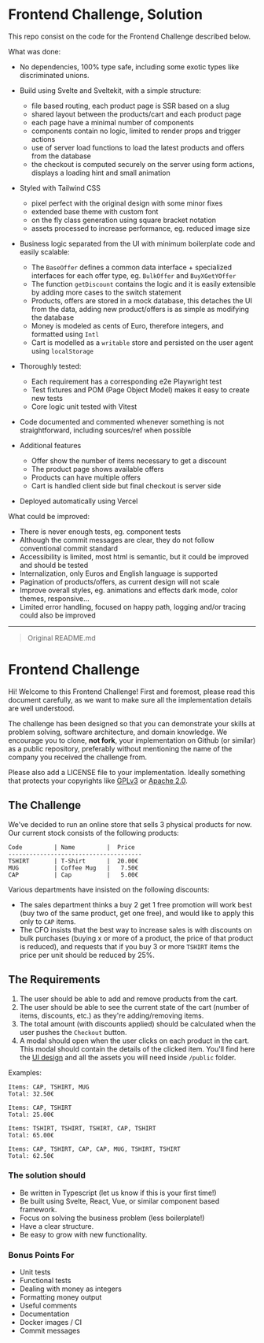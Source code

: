 # Frontend Challenge, Solution

This repo consist on the code for the Frontend Challenge described below.

What was done:

- No dependencies, 100% type safe, including some exotic types like discriminated unions.

- Build using Svelte and Sveltekit, with a simple structure:
  - file based routing, each product page is SSR based on a slug
  - shared layout between the products/cart and each product page
  - each page have a minimal number of components
  - components contain no logic, limited to render props and trigger actions
  - use of server load functions to load the latest products and offers from the database
  - the checkout is computed securely on the server using form actions, displays a loading hint and small animation

- Styled with Tailwind CSS
  - pixel perfect with the original design with some minor fixes
  - extended base theme with custom font
  - on the fly class generation using square bracket notation
  - assets processed to increase performance, eg. reduced image size

- Business logic separated from the UI with minimum boilerplate code and easily scalable:
  - The `BaseOffer` defines a common data interface + specialized interfaces for each offer type, eg. `BulkOffer` and `BuyXGetYOffer`
  - The function `getDiscount` contains the logic and it is easily extensible by adding more cases to the switch statement
  - Products, offers are stored in a mock database, this detaches the UI from the data, adding new product/offers is as simple as modifying the database
  - Money is modeled as cents of Euro, therefore integers, and formatted using `Intl`
  - Cart is modelled as a `writable` store and persisted on the user agent using `localStorage`

- Thoroughly tested:
  - Each requirement has a corresponding e2e Playwright test
  - Test fixtures and POM (Page Object Model) makes it easy to create new tests
  - Core logic unit tested with Vitest

- Code documented and commented whenever something is not straightforward, including sources/ref when possible

- Additional features
  - Offer show the number of items necessary to get a discount
  - The product page shows available offers
  - Products can have multiple offers
  - Cart is handled client side but final checkout is server side

- Deployed automatically using Vercel

What could be improved:

- There is never enough tests, eg. component tests
- Although the commit messages are clear, they do not follow conventional commit standard
- Accessibility is limited, most html is semantic, but it could be improved and should be tested
- Internalization, only Euros and English language is supported
- Pagination of products/offers, as current design will not scale
- Improve overall styles, eg. animations and effects dark mode, color themes, responsive...
- Limited error handling, focused on happy path, logging and/or tracing could also be improved

---

> Original README.md

# Frontend Challenge

Hi! Welcome to this Frontend Challenge! First and foremost, please read this document carefully, as we want to make sure all the implementation details are well understood.

The challenge has been designed so that you can demonstrate your skills at problem solving, software architecture, and domain knowledge. We encourage you to clone, **not fork**, your implementation on Github (or similar) as a public repository, preferably without mentioning the name of the company you received the challenge from.

Please also add a LICENSE file to your implementation. Ideally something that protects your copyrights like [GPLv3](https://www.gnu.org/licenses/gpl-3.0.en.html) or [Apache 2.0](https://www.apache.org/licenses/LICENSE-2.0).

## The Challenge

We've decided to run an online store that sells 3 physical products for now. Our current stock consists of the following products:

```
Code         | Name         |  Price
--------------------------------------
TSHIRT       | T-Shirt      |  20.00€
MUG          | Coffee Mug   |   7.50€
CAP          | Cap          |   5.00€
```

Various departments have insisted on the following discounts:

- The sales department thinks a buy 2 get 1 free promotion will work best (buy two of the same product, get one free), and would like to apply this only to `CAP` items.
- The CFO insists that the best way to increase sales is with discounts on bulk purchases (buying x or more of a product, the price of that product is reduced), and requests that if you buy 3 or more `TSHIRT` items the price per unit should be reduced by 25%.

## The Requirements

1. The user should be able to add and remove products from the cart.
1. The user should be able to see the current state of the cart (number of items, discounts, etc.) as they're adding/removing items.
1. The total amount (with discounts applied) should be calculated when the user pushes the `Checkout` button.
1. A modal should open when the user clicks on each product in the cart. This modal should contain the details of the clicked item. You'll find here the [UI design](https://www.figma.com/file/ZxwGXecd3hkXshovOC8lRZ/Shopping-cart-challenge) and all the assets you will need inside `/public` folder.

Examples:

```
Items: CAP, TSHIRT, MUG
Total: 32.50€

Items: CAP, TSHIRT
Total: 25.00€

Items: TSHIRT, TSHIRT, TSHIRT, CAP, TSHIRT
Total: 65.00€

Items: CAP, TSHIRT, CAP, CAP, MUG, TSHIRT, TSHIRT
Total: 62.50€
```

### The solution should

- Be written in Typescript (let us know if this is your first time!)
- Be built using Svelte, React, Vue, or similar component based framework.
- Focus on solving the business problem (less boilerplate!)
- Have a clear structure.
- Be easy to grow with new functionality.

### Bonus Points For

- Unit tests
- Functional tests
- Dealing with money as integers
- Formatting money output
- Useful comments
- Documentation
- Docker images / CI
- Commit messages
